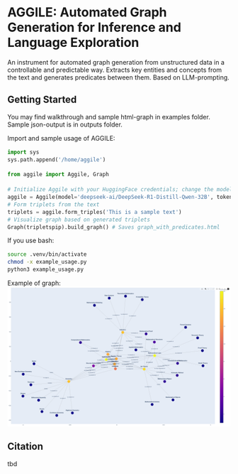 # AGGILE: Automated Graph Generation for Inference and Language Exploration
An instrument for automated graph generation from unstructured data in a controllable and predictable way. Extracts key entities and concepts from the text and generates predicates between them. Based on LLM-prompting.
## Getting Started
You may find walkthrough and sample html-graph in examples folder. Sample json-output is in outputs folder.

Import and sample usage of AGGILE:
```python
import sys
sys.path.append('/home/aggile')

from aggile import Aggile, Graph

# Initialize Aggile with your HuggingFace credentials; change the model if needed
aggile = Aggile(model='deepseek-ai/DeepSeek-R1-Distill-Qwen-32B', token='YOUR TOKEN')
# Form triplets from the text
triplets = aggile.form_triples('This is a sample text')
# Visualize graph based on generated triplets
Graph(tripletspip).build_graph() # Saves graph_with_predicates.html
```
If you use bash:
```bash
source .venv/bin/activate
chmod -x example_usage.py
python3 example_usage.py
```
Example of graph:
![graph](examples/graph.png)

## Citation
tbd
